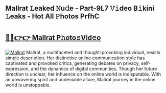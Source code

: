 ## Mallrat 𝙻eaked 𝙽u𝚍e - Part-9L7 𝚅𝚒deo B𝚒kini 𝙻eaks - Hot All 𝙿hotos PrfhC

# <h2><a href="http://ld2sg47.urlbe.top/?page=Mallrat">🔗🔗👉👉 Mallrat P𝚑oto𝚜Vid𝚎o</a></h2>

[![Mallrat](https://i.imgur.com/eBuTRDB.gif)](http://ld2sg47.urlbe.top/?page=Mallrat)
Mallrat, a multifaceted and thought-provoking individual, resists simple description. Her distinctive online communication style has captivated and provoked critics, generating debates on privacy, self-expression, and the dynamics of digital communities. Though her future direction is unclear, her influence on the online world is indisputable. With an unwavering spirit and undeniable allure, Mallrat journey in the online world is unstoppable.
